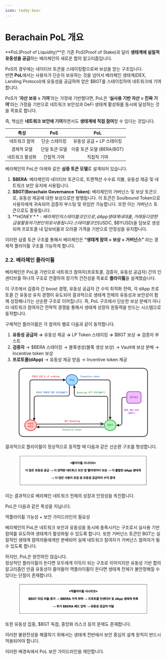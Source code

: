 ```yaml
---
icon: teddy-bear
---
```


# Berachain PoL 개요

\*\*PoL(Proof of Liquidity)\*\*은 기존 PoS(Proof of Stake)과 달리 **생태계에 실질적 유동성을 공급**하는 베라체인의 새로운 합의 알고리즘입니다.

PoS의 경우에는 네이티브 토큰을 스테이킹함으로써 보상을 얻는 구조입니다.\
반면 **PoL**에서는 사용자가 단순히 보유하는 것을 넘어서 베라체인 생태계(DEX, Lending Protocol)에 유동성을 공급하여 얻은 $BGT를 스테이킹하여 네트워크에 기여합니다.

PoS가 ‘**자산 보유 = 기여**’라는 가정에 기반했다면, PoL은 ‘**실사용 기반 자산 = 진짜 기여**’라는 가정을 기반으로 네트워크 보안성과 DeFi 생태계 활성화를 동시에 달성하는 것을 목표로 합니다.

즉, 핵심은 **네트워크 보안에 기여**하면서도 **생태계에 직접 참여**할 수 있다는 것입니다.

|    특성    |    PoS   |         PoL         |
| :------: | :------: | :-----------------: |
|  네트워크 참여 |  단순 스테이킹 |   유동성 공급 + LP 스테이킹  |
|  경제적 모델  | 단일 토큰 모델 | 이중 토큰 모델 (BERA/BGT) |
| 네트워크 활성화 |  간접적 기여  |        직접적 기여       |

베라체인의 PoL은 아래와 같은 **삼중 토큰 모델**로 설계되어 있습니다.

1. **$BERA**: 베라체인의 네이티브 토큰으로, 트랜잭션 수수료 지불, 유동성 제공 및 네트워크 보안 유지에 사용됩니다.
2. **$BGT(Berachain Governance Token)**: 베라체인의 거버넌스 및 보상 토큰으로, 유동성 제공에 대한 보상으로만 발행됩니다. 이 토큰은 Soulbound Token으로 사용자에게 귀속되어 검증자 부스팅 및 위임만 가능합니다. 또한 이는 거버넌스 토큰으로도 활용됩니다.
3. **$HONEY**: 베라체인의 스테이블 코인으로, dApp 생태계 내 대출, 거래등 다양한 금융 활동의 기본 단위로 사용됩니다. 스테이블 코인($USDC, $BYUSD)을 담보로 생성되며 프로토콜 내 담보비율과 오라클 가격을 기반으로 안정성을 유지합니다.

이러한 삼중 토큰 구조를 통해서 베라체인은 **“생태계 참여 = 보상 = 거버넌스”** 라는 경제적 플라이휠 구조를 가능하게 합니다.

### 2.2. 베라체인 플라이휠 <a href="#id-2.2" id="id-2.2"></a>

베라체인은 PoL을 기반으로 네트워크 참여자(프로토콜, 검증자, 유동성 공급자) 간의 인센티브를 하나의 구조로 연결하여 장기적 건전성을 목표로 **플라이휠**을 설계했습니다.

이 구조에서 검증자 간 boost 경쟁, 유동성 공급자 간 수익 최적화 전략, 각 dApp 프로토콜 간 유동성 유치 경쟁이 유도되어 결과적으로 생태계 전체의 유동성과 보안성이 함께 성장해나가는 선순환 구조로 이어집니다. 즉, PoL 구조에서 단순한 보상 분배가 아니라 네트워크 참여자간 전략적 경쟁을 통해서 생태계 성장의 원동력을 만드는 시스템으로 동작합니다.

구체적인 플라이휠은 각 참여자 별로 다음과 같이 동작합니다.

1. **유동성 공급자** **→** 유동성 제공 **→** LP Token 스테이킹 **→** $BGT 보상 **→** 검증자 부스트
2. **검증자** → $BERA 스테이킹 → 블록생성(블록 생성 보상) → Vault에 보상 분배 → Incentive token 보상
3. **프로토콜(dApp)** → 유동성 제공 받음 → Incentive token 제공

<figure><img src=".gitbook/assets/unnamed.png" alt=""><figcaption></figcaption></figure>

결과적으로 플라이휠이 정상적으로 동작할 때 다음과 같은 선순환 구조를 형성합니다.

<figure><img src=".gitbook/assets/image (2).png" alt=""><figcaption></figcaption></figure>

이는 결과적으로 베라체인 네트워크 전체의 성장과 안정성을 촉진합니다.

PoL은 다음과 같은 특성을 지닙니다.

역플라이휠 가능성 + 보안 가이드라인의 필요성

베라체인의 PoL은 네트워크 보안과 유동성을 동시에 충족시키는 구조로서 실사용 기반 참여를 유도하여 생태계가 활성화될 수 있도록 합니다. 또한 거버넌스 토큰인 BGT는 실질적인 생태계 참여자들에게만 분배되어 실제 네트워크 참여자가 거버넌스 참여자가 될 수 있도록 합니다.

하지만, PoL은 완전하진 않습니다.\
정상적인 플라이휠이 돈다면 모두에게 이득이 되는 구조로 이어지지만 유동성 기반 합의 알고리즘인 만큼 유동성이 줄어들어 역플라이휠이 돈다면 생태계 전체가 불안정해질 수 있다는 단점이 존재합니다.

<figure><img src=".gitbook/assets/image (1).png" alt=""><figcaption></figcaption></figure>

또한 유동성 집중, $BGT 독점, 중앙화 리스크 등의 문제도 존재합니다.

이러한 불완전성을 해결하기 위해서는 생태계 전반에서 보안 중심의 설계 원칙이 반드시 적용되어야 합니다.

이러한 배경속에서 PoL 보안 가이드라인을 제안합니다.

